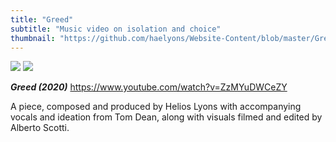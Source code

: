 ```yaml
---
title: "Greed"
subtitle: "Music video on isolation and choice"
thumbnail: "https://github.com/haelyons/Website-Content/blob/master/Greed%20Artwork%20PNG.png?raw=true"
---
```


![](https://github.com/haelyons/Website-Content/blob/master/Greed%20Artwork%20PNG.png?raw=true)
![](https://github.com/haelyons/Website-Content/blob/master/Greed%20-%20Supporting%20Artwork%20(No%20Type).png?raw=true)

_**Greed (2020)**_ https://www.youtube.com/watch?v=ZzMYuDWCeZY

A piece, composed and produced by Helios Lyons with accompanying vocals and ideation from Tom Dean, along with visuals filmed and edited by Alberto Scotti.

